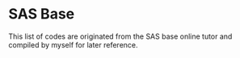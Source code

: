 # SAS Base
This list of codes are originated from the SAS base online tutor and compiled by myself for later reference.  
